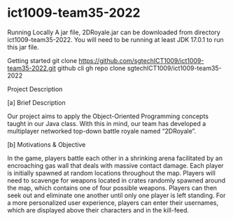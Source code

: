 # ict1009-team35-2022
Running Locally
A jar file, 2DRoyale.jar can be downloaded from directory ict1009-team35-2022. You will need to be running at least JDK 17.0.1 to run this jar file. 

Getting started
git clone https://github.com/sgtechICT1009/ict1009-team35-2022.git
github cli gh repo clone sgtechICT1009/ict1009-team35-2022

Project Description

[a] Brief Description

Our project aims to apply the Object-Oriented Programming concepts taught in our  Java class. With this in mind, our team has developed a multiplayer networked top-down battle royale named “2DRoyale”.

[b] Motivations & Objective

In the game, players battle each other in a shrinking arena facilitated by an encroaching gas wall that deals with massive contact damage. Each player is initially spawned at random locations throughout the map. Players will need to scavenge for weapons located in crates randomly spawned around the map, which contains one of four possible weapons. Players can then seek out and eliminate one another until only one player is left standing.
For a more personalized user experience, players can enter their usernames, which are displayed above their characters and in the kill-feed.
